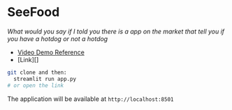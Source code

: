 # SeeFood

*What would you say if I told you there is a app on the market that tell you if you have a hotdog or not a hotdog*

- [Video Demo Reference](https://www.youtube.com/watch?v=tWwCK95X6go)
- [Link][]

```bash
git clone and then:
  streamlit run app.py
# or open the link
```

The application will be available at `http://localhost:8501`